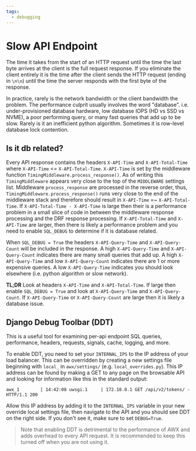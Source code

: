 ```yaml
---
tags:
  - debugging
---
```

# Slow API Endpoint

The time it takes from the start of an HTTP request until the time the last byte arrives at the client is the full request response. If you eliminate the client entirely it is the time after the client sends the HTTP request (ending in `\n\n`) until the time the server responds with the first byte of the response.

In practice, rarely is the network bandwidth or the client bandwidth the problem. The performance culprit usually involves the word "database". i.e. under-provisioned database hardware, low database IOPS (HD vs SSD vs NVME), a poor performing query, or many fast queries that add up to be slow. Rarely is it an inefficient python algorithm. Sometimes it is row-level database lock contention.

## Is it db related?
Every API response contains the headers `X-API-Time` and `X-API-Total-Time` where `X-API-Time` <= `X-API-Total-Time`. `X-API-Time` is set by the middleware function `TimingMiddleware.process_response()`. As of writing this `TimingMiddleware` appears very close to the top of the `MIDDLEWARE` settings list. Middleware `process_response` are processed in the reverse order, thus, `TimingMiddleware.process_response()` runs very close to the end of the middleware stack and therefore should result in `X-API-Time` =~ `X-API-Total-Time`. If `X-API-Total-Time - X-API-Time` is large then their is a performance problem in a small slice of code in between the middleware response processing and the DRF response processing. If `X-API-Total-Time` and  `X-API-Time` are larger, then there is likely a performance problem and you need to enable `SQL_DEBUG` to determine if it is database related.

When `SQL_DEBUG = True` the headers `X-API-Query-Time` and `X-API-Query-Count` will be included in the response. A high `X-API-Query-Time` and `X-API-Query-Count` indicates there are many small queries that add up. A high `X-API-Query-Time` and low `X-API-Query-Count` indicates there are 1 or more expensive queries. A low `X-API-Query-Time` indicates you should look elsewhere (i.e. python algorithm or slow network).

**TL;DR** Look at headers `X-API-Time` and `X-API-Total-Time`. If large then enable `SQL_DEBUG = True` and look at `X-API-Query-Time` and `X-API-Query-Count`. If `X-API-Query-Time` or `X-API-Query-Count` are large then it is likely a database issue.

## Django Debug Toolbar (DDT)
This is a useful tool for examining per-api endpoint SQL queries, performance, headers, requests, signals, cache, logging, and more.  

To enable DDT, you need to set your `INTERNAL_IPS` to the IP address of your load balancer.  This can be overridden by creating a new settings file beginning with `local_` in `awx/settings/` (e.g. `local_overrides.py`).
This IP address can be found by making a GET to any page on the browsable API and looking for information like this in the standard output:
```
awx_1        | 14:42:08 uwsgi.1     | 172.18.0.1 GET /api/v2/tokens/ - HTTP/1.1 200
```

Allow this IP address by adding it to the `INTERNAL_IPS` variable in your new override local settings file, then navigate to the API and you should see DDT on the
right side.  If you don't see it, make sure to set `DEBUG=True`.  
> Note that enabling DDT is detrimental to the performance of AWX and adds overhead to every API request.  It is
recommended to keep this turned off when you are not using it.  
